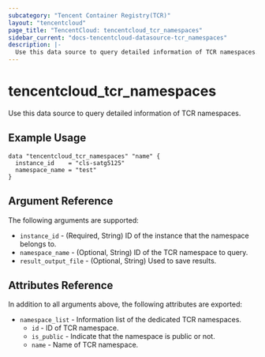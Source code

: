 ```yaml
---
subcategory: "Tencent Container Registry(TCR)"
layout: "tencentcloud"
page_title: "TencentCloud: tencentcloud_tcr_namespaces"
sidebar_current: "docs-tencentcloud-datasource-tcr_namespaces"
description: |-
  Use this data source to query detailed information of TCR namespaces.
---
```


# tencentcloud_tcr_namespaces

Use this data source to query detailed information of TCR namespaces.

## Example Usage

```hcl
data "tencentcloud_tcr_namespaces" "name" {
  instance_id    = "cls-satg5125"
  namespace_name = "test"
}
```

## Argument Reference

The following arguments are supported:

* `instance_id` - (Required, String) ID of the instance that the namespace belongs to.
* `namespace_name` - (Optional, String) ID of the TCR namespace to query.
* `result_output_file` - (Optional, String) Used to save results.

## Attributes Reference

In addition to all arguments above, the following attributes are exported:

* `namespace_list` - Information list of the dedicated TCR namespaces.
  * `id` - ID of TCR namespace.
  * `is_public` - Indicate that the namespace is public or not.
  * `name` - Name of TCR namespace.



